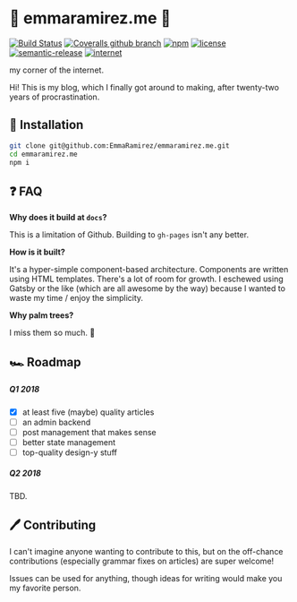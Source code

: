 # 🍍 emmaramirez.me 🍍

[![Build Status](https://img.shields.io/travis/EmmaRamirez/emmaramirez.me.svg?style=flat-square)](https://travis-ci.org/EmmaRamirez/emmaramirez.me)
[![Coveralls github branch](https://img.shields.io/coveralls/github/EmmaRamirez/emmaramirez.me/master.svg?style=flat-square)]()
[![npm](https://img.shields.io/github/release/emmaramirez/emmaramirez.me.svg?style=flat-square)](https://github.com/EmmaRamirez/emmaramirez.me/releases)
[![license](https://img.shields.io/badge/license-MIT%20License-blue.svg?style=flat-square)](https://github.com/EmmaRamirez/emmaramirez.me/blob/master/LICENSE.md)
[![semantic-release](https://img.shields.io/badge/%20%20%F0%9F%93%A6%F0%9F%9A%80-semantic--release-e10079.svg?style=flat-square)](https://github.com/semantic-release/semantic-release)
[![internet](https://img.shields.io/badge/%F0%9F%8C%90-internet%20certified-brightgreen.svg?style=flat-square)]()


my corner of the internet.

Hi! This is my blog, which I finally got around to making, after twenty-two years of procrastination. 


## 🔧 Installation

```bash
git clone git@github.com:EmmaRamirez/emmaramirez.me.git
cd emmaramirez.me
npm i
```

## ❓ FAQ

**Why does it build at `docs`?**

This is a limitation of Github. Building to `gh-pages` isn't any better.

**How is it built?**

It's a hyper-simple component-based architecture. Components are written using HTML templates. There's a lot of room for growth. I eschewed using Gatsby or the like (which are all awesome by the way) because I wanted to waste my time / enjoy the simplicity.

**Why palm trees?**

I miss them so much. 🌴

## 🏎️ Roadmap

##### Q1 2018
- [x] at least five (maybe) quality articles
- [ ] an admin backend
- [ ] post management that makes sense
- [ ] better state management
- [ ] top-quality design-y stuff
##### Q2 2018
TBD.

## 🖊️ Contributing

I can't imagine anyone wanting to contribute to this, but on the off-chance contributions (especially grammar fixes on articles) are super welcome!

Issues can be used for anything, though ideas for writing would make you my favorite person.